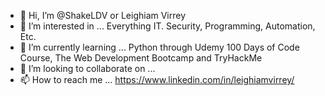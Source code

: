 - 👋 Hi, I’m @ShakeLDV or Leighiam Virrey
- 👀 I’m interested in ...
  Everything IT. Security, Programming, Automation, Etc.
- 🌱 I’m currently learning ...
  Python through Udemy 100 Days of Code Course, The Web Development Bootcamp and TryHackMe
- 💞️ I’m looking to collaborate on ...
- 📫 How to reach me ...
  https://www.linkedin.com/in/leighiamvirrey/

<!---
ShakeLDV/ShakeLDV is a ✨ special ✨ repository because its `README.md` (this file) appears on your GitHub profile.
You can click the Preview link to take a look at your changes.
--->
